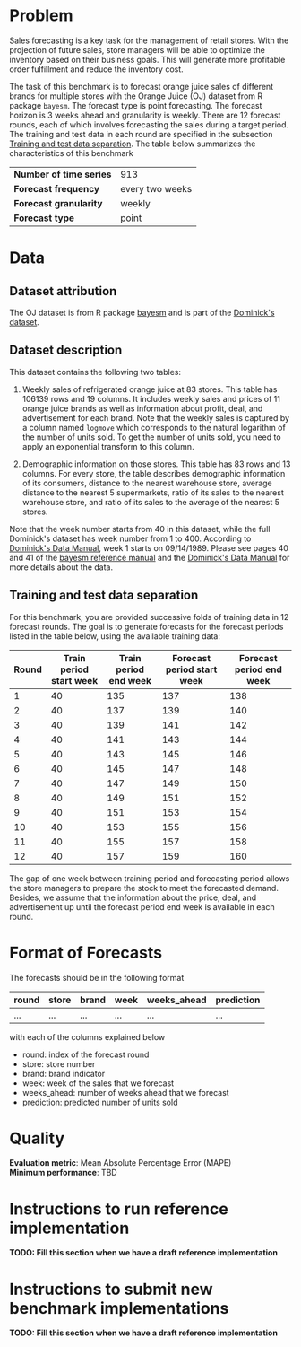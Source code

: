 # Problem

Sales forecasting is a key task for the management of retail stores. With the projection of future sales, store managers will be able to optimize 
the inventory based on their business goals. This will generate more profitable order fulfillment and reduce the inventory cost. 

The task of this benchmark is to forecast orange juice sales of different brands for multiple stores with the Orange Juice (OJ) dataset from R package 
`bayesm`. The forecast type is point forecasting. The forecast horizon is 3 weeks ahead and granularity is weekly. There are 12 forecast rounds, each of 
which involves forecasting the sales during a target period. The training and test data in each round are specified in the subsection [Training and test data 
separation](#training-and-test-data-separation). The table below summarizes the characteristics of this benchmark

|  |  |
| ----------------------------------- | - |
| **Number of time series**           | 913 |
| **Forecast frequency**   | every two weeks |
| **Forecast granularity**         | weekly |
| **Forecast type**                   | point |

# Data

## Dataset attribution

The OJ dataset is from R package [bayesm](https://cran.r-project.org/web/packages/bayesm/index.html) and is part of the [Dominick's dataset](https://www.chicagobooth.edu/research/kilts/datasets/dominicks). 

## Dataset description

This dataset contains the following two tables:

1. Weekly sales of refrigerated orange juice at 83 stores. This table has 106139 rows and 19 columns. It includes weekly sales and prices of 11 orange juice 
brands as well as information about profit, deal, and advertisement for each brand. Note that the weekly sales is captured by a column named `logmove` which 
corresponds to the natural logarithm of the number of units sold. To get the number of units sold, you need to apply an exponential transform to this column.

2. Demographic information on those stores. This table has 83 rows and 13 columns. For every store, the table describes demographic information of its consumers, 
distance to the nearest warehouse store, average distance to the nearest 5 supermarkets, ratio of its sales to the nearest warehouse store, and ratio of its sales 
to the average of the nearest 5 stores.

Note that the week number starts from 40 in this dataset, while the full Dominick's dataset has week number from 1 to 400. According to [Dominick's Data Manual](https://www.chicagobooth.edu/-/media/enterprise/centers/kilts/datasets/dominicks-dataset/dominicks-manual-and-codebook_kiltscenter.aspx), week 1 starts on 09/14/1989.
Please see pages 40 and 41 of the [bayesm reference manual](https://cran.r-project.org/web/packages/bayesm/bayesm.pdf) and the [Dominick's Data Manual](https://www.chicagobooth.edu/-/media/enterprise/centers/kilts/datasets/dominicks-dataset/dominicks-manual-and-codebook_kiltscenter.aspx) for more details about the data. 
 

## Training and test data separation

For this benchmark, you are provided successive folds of training data in 12 forecast rounds. The goal is to generate forecasts for the forecast periods listed 
in the table below, using the available training data:

| **Round** | **Train period start week** | **Train period end week** | **Forecast period start week** | **Forecast period end week** |
| -------- | --------------- | ------------------ | ------------------------- | ----------------------- |
| 1 | 40 | 135 | 137 | 138 |
| 2 | 40 | 137 | 139 | 140 |
| 3 | 40 | 139 | 141 | 142 |
| 4 | 40 | 141 | 143 | 144 |
| 5 | 40 | 143 | 145 | 146 |
| 6 | 40 | 145 | 147 | 148 |
| 7 | 40 | 147 | 149 | 150 |
| 8 | 40 | 149 | 151 | 152 |
| 9 | 40 | 151 | 153 | 154 |
| 10 | 40 | 153 | 155 | 156 |
| 11 | 40 | 155 | 157 | 158 |
| 12 | 40 | 157 | 159 | 160 |

The gap of one week between training period and forecasting period allows the store managers to prepare the 
stock to meet the forecasted demand. Besides, we assume that the information about the price, deal, and advertisement up until the forecast period end week is available in each round. 

# Format of Forecasts

The forecasts should be in the following format

| round | store | brand | week | weeks_ahead | prediction | 
| --------- | ---------- | ---------- | ---------- | ---------- | ---------- |
| ... | ... | ... | ... | ... | ... |

with each of the columns explained below 
* round: index of the forecast round
* store: store number
* brand: brand indicator
* week: week of the sales that we forecast
* weeks_ahead: number of weeks ahead that we forecast
* prediction: predicted number of units sold  
 


# Quality

**Evaluation metric**: Mean Absolute Percentage Error (MAPE)  
**Minimum performance**: TBD  

# Instructions to run reference implementation
**TODO: Fill this section when we have a draft reference implementation**

# Instructions to submit new benchmark implementations
**TODO: Fill this section when we have a draft reference implementation**

